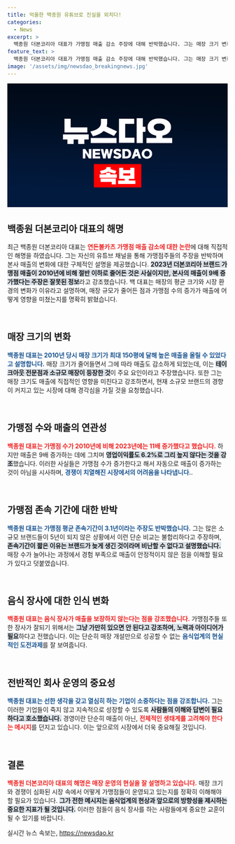 ```yaml
---
title: 억울한 백종원 유튜브로 진실을 외치다!
categories:
  - News
excerpt: >
  백종원 더본코리아 대표가 가맹점 매출 감소 주장에 대해 반박했습니다. 그는 매장 크기 변화 때문이라며 본사 매출 급증 이유를 설명하고, 가맹점의 실상과 영업 이익률에 대해 진솔한 입장을 밝혔습니다.
feature_text: >
  백종원 더본코리아 대표가 가맹점 매출 감소 주장에 대해 반박했습니다. 그는 매장 크기 변화 때문이라며 본사 매출 급증 이유를 설명하고, 가맹점의 실상과 영업 이익률에 대해 진솔한 입장을 밝혔습니다.
image: '/assets/img/newsdao_breakingnews.jpg'
---
```


<p><img src="/assets/img/newsdao_breakingnews.jpg" alt="flaretime 속보" /></p>

<h2 data-ke-size="size26">백종원 더본코리아 대표의 해명</h2>

<p data-ke-size="size16">최근 백종원 더본코리아 대표는 <b><span style="color: #ee2323;">연돈볼카츠 가맹점 매출 감소에 대한 논란</span></b>에 대해 직접적인 해명을 하였습니다. 그는 자신의 유튜브 채널을 통해 가맹점주들의 주장을 반박하며 본사 매출의 변화에 대한 구체적인 설명을 제공했습니다. <b><span style="background-color: #21538527;">2023년 더본코리아 브랜드 가맹점 매출이 2010년에 비해 절반 이하로 줄어든 것은 사실이지만, 본사의 매출이 9배 증가했다는 주장은 잘못된 정보</span></b>라고 강조했습니다. 백 대표는 매장의 평균 크기와 시장 환경의 변화가 이유라고 설명하며, 매장 규모가 줄어든 점과 가맹점 수의 증가가 매출에 어떻게 영향을 미쳤는지를 명확히 밝혔습니다.</p>

<p data-ke-size="size16">&nbsp;</p>

<h2 data-ke-size="size26">매장 크기의 변화</h2>

<p data-ke-size="size16"><b><span style="color: #1a5490;">백종원 대표는 2010년 당시 매장 크기가 최대 150평에 달해 높은 매출을 올릴 수 있었다고 설명합니다.</span></b> 매장 크기가 줄어들면서 그에 따라 매출도 감소하게 되었는데, 이는 <b><span style="background-color: #21538527;">테이크아웃 전문점과 소규모 매장이 등장한 것</span></b>이 주요 요인이라고 주장했습니다. 또한 그는 매장 크기도 매출에 직접적인 영향을 미친다고 강조하면서, 현재 소규모 브랜드의 경향이 커지고 있는 시장에 대해 경각심을 가질 것을 요청했습니다.</p>

<p data-ke-size="size16">&nbsp;</p>

<h2 data-ke-size="size26">가맹점 수와 매출의 연관성</h2>

<p data-ke-size="size16"><b><span style="color: #ee2323;">백종원 대표는 가맹점 수가 2010년에 비해 2023년에는 11배 증가했다고 했습니다.</span></b> 하지만 매출은 9배 증가하는 데에 그치며 <b><span style="background-color: #21538527;">영업이익률도 6.2%로 그리 높지 않다는 것을 강조</span></b>했습니다. 이러한 사실들은 가맹점 수가 증가한다고 해서 자동으로 매출이 증가하는 것이 아님을 시사하며, <b><span style="color: #1a5490;">경쟁이 치열해진 시장에서의 어려움을 나타냅니다.</span></b>.</p>

<p data-ke-size="size16">&nbsp;</p>

<h2 data-ke-size="size26">가맹점 존속 기간에 대한 반박</h2>

<p data-ke-size="size16"><b><span style="color: #1a5490;">백종원 대표는 가맹점 평균 존속기간이 3.1년이라는 주장도 반박했습니다.</span></b> 그는 많은 소규모 브랜드들이 5년이 되지 않은 상황에서 이런 단순 비교는 불합리하다고 주장하며, <b><span style="background-color: #21538527;">존속기간이 짧은 이유는 브랜드가 늦게 생긴 것이라며 비난할 수 없다고 설명했습니다.</span></b> 매장 수가 늘어나는 과정에서 경험 부족으로 매출이 안정적이지 않은 점을 이해할 필요가 있다고 덧붙였습니다.</p>

<p data-ke-size="size16">&nbsp;</p>

<h2 data-ke-size="size26">음식 장사에 대한 인식 변화</h2>

<p data-ke-size="size16"><b><span style="color: #ee2323;">백종원 대표는 음식 장사가 매출을 보장하지 않는다는 점을 강조했습니다.</span></b> 가맹점주들 또한 장사가 잘되기 위해서는 <b><span style="background-color: #21538527;">그냥 가만히 있으면 안 된다고 강조하며, 노력과 아이디어가 필요</span></b>하다고 전했습니다. 이는 단순히 매장 개설만으로 성공할 수 없는 <b><span style="color: #1a5490;">음식업계의 현실적인 도전과제</span></b>를 잘 보여줍니다.</p>

<p data-ke-size="size16">&nbsp;</p>

<h2 data-ke-size="size26">전반적인 회사 운영의 중요성</h2>

<p data-ke-size="size16"><b><span style="color: #1a5490;">백종원 대표는 선한 생각을 갖고 열심히 하는 기업이 소중하다는 점을 강조합니다.</span></b> 그는 이러한 기업들이 죽지 않고 지속적으로 성장할 수 있도록 <b><span style="background-color: #21538527;">사람들의 이해와 답변이 필요하다고 호소했습니다.</span></b> 경영이란 단순히 매출이 아닌, <b><span style="color: #ee2323;">전체적인 생태계를 고려해야 한다는 메시지</span></b>를 던지고 있습니다. 이는 앞으로의 시장에서 더욱 중요해질 것입니다.</p>

<p data-ke-size="size16">&nbsp;</p>

<h2 data-ke-size="size26">결론</h2>

<p data-ke-size="size16"><b><span style="color: #ee2323;">백종원 더본코리아 대표의 해명은 매장 운영의 현실을 잘 설명하고 있습니다.</span></b> 매장 크기와 경쟁이 심화된 시장 속에서 어떻게 가맹점들이 운영되고 있는지를 정확히 이해해야 할 필요가 있습니다. <b><span style="background-color: #21538527;">그가 전한 메시지는 음식업계의 현상과 앞으로의 방향성을 제시하는 중요한 지표가 될 것입니다.</span></b> 이러한 점들이 음식 장사를 하는 사람들에게 중요한 교훈이 될 수 있기를 바랍니다.</p>
실시간 뉴스 속보는, <a href="https://newsdao.kr" rel="dofollow">https://newsdao.kr</a>


